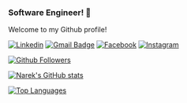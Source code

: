 ### Software Engineer! 👋

Welcome to my Github profile!

[![Linkedin](https://img.shields.io/badge/-Linkedin-blue?style=flat-square&logo=Linkedin&logoColor=white&link=https://www.linkedin.com/in/narek-hovhannisyan/)](https://www.linkedin.com/in/narek-hovhannisyan/)
[![Gmail Badge](https://img.shields.io/badge/-Gmail-d14836?style=flat-square&logo=Gmail&logoColor=white&link=mailto:narhovhannisian@gmail.com)](mailto:narhovhannisian@gmail.com)
[![Facebook](https://img.shields.io/badge/-Facebook-blue?style=flat-square&logo=facebook&logoColor=white&link=https://www.facebook.com/narek.hovh/)](https://www.facebook.com/narek.hovh/)
[![Instagram](https://img.shields.io/badge/-Instagram-c13584?style=flat-square&logo=instagram&logoColor=white&link=https://www.instagram.com/narek_hovhannisian/)](https://www.instagram.com/narek_hovhannisian/)

[![Github Followers](https://img.shields.io/github/followers/narekhovhannisyan?color=06d6a0&label=Github%20Followers&style=for-the-badge)](https://github.com/narekhovhannisyan?tab=followers)

<a href="http://www.github.com/narekhovhannisyan"><img src="https://github-readme-stats.vercel.app/api?username=narekhovhannisyan&show_icons=true&hide=&title_color=0891b2&text_color=ffffff&icon_color=0891b2&bg_color=1c1917&hide_border=true&show_icons=true" alt="Narek's GitHub stats" /></a>

<a href="https://github.com/narekhovhannisyan" align="left"><img src="https://github-readme-stats.vercel.app/api/top-langs/?username=narekhovhannisyan&langs_count=10&title_color=0891b2&text_color=ffffff&icon_color=0891b2&bg_color=1c1917&hide_border=true&locale=en&custom_title=Top%20%Languages" alt="Top Languages" /></a>
